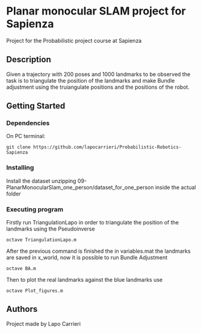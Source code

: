 # Planar monocular SLAM project for Sapienza
Project for the Probabilistic project course at Sapienza


## Description

Given a trajectory with 200 poses and 1000 landmarks to be observed the task is to triangulate the position of the landmarks and make Bundle adjustment using the truiangulate positions and the positions of the robot.


## Getting Started

### Dependencies
On PC terminal: 
```
git clone https://github.com/lapocarrieri/Probabilistic-Robotics-Sapienza
```

### Installing

Install the dataset unzipping 09-PlanarMonocularSlam_one_person/dataset_for_one_person inside the actual folder

### Executing program

Firstly run TriangulationLapo in order to triangulate the position of the landmarks using the Pseudoinverse
```
octave TriangulationLapo.m
```

After the previous command is finished the in variables.mat the landmarks are saved in x_world, now it is possible to run Bundle Adjustment
```
octave BA.m
```
Then to plot the real landmarks against the blue landmarks use
```
octave Plot_figures.m
```



## Authors

Project made by Lapo Carrieri
